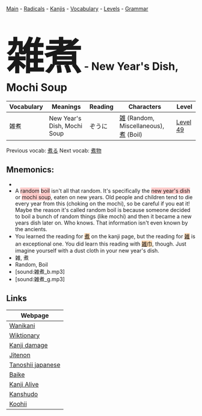 <style> bigfont {font-size: 100px}</style>
[Main](../README.md) -
[Radicals](../radicals.md) -
[Kanjis](../kanjis.md) -
[Vocabulary](../vocabulary.md) -
[Levels](../levels.md) -
[Grammar](../grammar.md)
# <bigfont> 雑煮</bigfont> - New Year's Dish, Mochi Soup 

| Vocabulary | Meanings | Reading | Characters | Level |
| --- | --- | --- | --- | --- |
| 雑煮 | New Year's Dish, Mochi Soup | ぞうに |  [雑](../kanjis/雑.md) (Random, Miscellaneous), [煮](../kanjis/煮.md) (Boil) | [Level 49](../levels/wk_level49.md) |

Previous vocab: [煮る](煮る.md) Next vocab: [煮物](煮物.md) 

## Mnemonics:

* 
* A <span style="background-color:#ffcccb"> random</span> <span style="background-color:#ffcccb"> boil</span> isn't all that random. It's specifically the <span style="background-color:#ffcccb"> new year's dish</span> or <span style="background-color:#ffcccb"> mochi soup</span>, eaten on new years. Old people and children tend to die every year from this (choking on the mochi), so be  careful if you eat it! Maybe the reason it's called random boil is because someone decided to boil a bunch of random things (like mochi) and then it became a new years dish later on. Who knows. That information isn't even known by the ancients.
* You learned the reading for <span style="background-color:#fed8b1"> [煮](https://jisho.org/search/煮)</span> on the kanji page, but the reading for <span style="background-color:#fed8b1"> [雑](https://jisho.org/search/雑)</span> is an exceptional one. You did learn this reading with <span style="background-color:#fed8b1"> [雑](https://jisho.org/search/雑)巾</span>, though. Just imagine yourself with a dust cloth in your new year's dish.
* 雑, 煮
* Random, Boil
* [sound:雑煮_b.mp3]
* [sound:雑煮_g.mp3]


## Links 

| Webpage |
| --- |
| [Wanikani          ](https://www.wanikani.com/kanji/雑煮) |
| [Wiktionary        ](https://en.wiktionary.org/wiki/雑煮) |
| [Kanji damage      ](http://www.kanjidamage.com/kanji/search?utf8=✓&q=雑煮) |
| [Jitenon           ](https://jitenon.com/kanji/雑煮) |
| [Tanoshii japanese ](https://www.tanoshiijapanese.com/dictionary/kanji.cfm?k=雑煮) |
| [Baike             ](https://baike.baidu.com/item/雑煮) |
| [Kanji Alive       ](https://app.kanjialive.com/雑煮) |
| [Kanshudo          ](https://www.kanshudo.com/searchmn?q=雑煮) |
| [Koohii            ](https://kanji.koohii.com/study/kanji/雑煮) |
